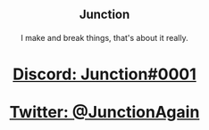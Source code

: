 ## <p align="center">Junction</p>

<p align="center">I make and break things, that's about it really.</p>

# <p align="center"><a href='https://discordapp.com/users/345911969318174720'>Discord: Junction#0001</a><br><br><a href='https://www.twitter.com/JunctionAgain'>Twitter: @JunctionAgain</a></p>
